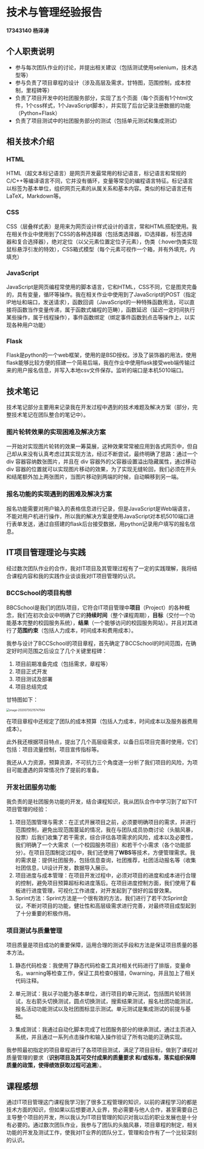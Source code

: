 # 技术与管理经验报告

**17343140 杨泽涛**

## 个人职责说明

- 参与每次团队作业的讨论，并提出相关建议（包括测试使用selenium，技术选型等）
- 参与负责了项目章程的设计（涉及高层及需求，甘特图，范围控制，成本控制，里程碑等）
- 负责了项目开发中的社团服务部分，实现了五个页面（每个页面有1个html文件，1个css样式，1个JavaScript脚本），并实现了后台记录注册数据的功能（Python+Flask）
- 负责了项目测试中的社团服务部分的测试（包括单元测试和集成测试）

## 相关技术介绍

### HTML

HTML（超文本标记语言）是网页开发最常用的标记语言，标记语言和常规的C/C++等编译语言不同，它并没有循环，变量等常见的编程语言特征。标记语言以标签为基本单位，组织网页元素的从属关系和基本内容。类似的标记语言还有LaTeX，Markdown等。

### CSS

CSS（层叠样式表）是用来为网页设计样式设计的语言，常和HTML搭配使用。我在相关作业中使用到了CSS的各种选择器（包括类选择器，ID选择器，标签选择器和复合选择器），绝对定位（以父元素位置定位子元素），伪类（:hover伪类实现鼠标悬浮引发的特效），CSS箱式模型（每个元素可视作一个箱，并有外填充，内填充）

### JavaScript

JavaScript是网页编程常使用的脚本语言，它和HTML，CSS不同，它是图灵完备的，具有变量，循环等操作。我在相关作业中使用到了JavaScript的POST（指定IP地址和端口，发送请求），函数回调（JavaScript的一种特殊函数用法，可以直接将函数当作变量传递，属于函数式编程的范畴），函数延迟（延迟一定时间执行某些操作，属于线程操作），事件函数绑定（绑定事件函数到点击等操作上，以实现各种用户功能）

### Flask

Flask是python的一个web框架，使用的是BSD授权。涉及了装饰器的用法，使用flask能够比较方便的搭建一个简易后端，我在作业中使用flask接受web端传输过来的用户报名信息，并写入本地csv文件保存。监听的端口是本机5010端口。

## 技术笔记

技术笔记部分主要用来记录我在开发过程中遇到的技术难题及解决方案（部分，完整技术笔记在团队整合的笔记中）。

### 图片轮转效果的实现困难及解决方案

一开始对实现图片轮转的效果一筹莫展，这种效果常常被应用到各式网页中，但自己却从来没有认真考虑过其实现方法，经过不断尝试，最终明确了思路：通过一个 div 容器容纳数张图片，并且在 div 容器外的父容器设置溢出隐藏属性，通过移动 div 容器的位置就可以实现图片移动的效果，为了实现无缝轮回，我们必须在开头和结尾额外加上两张图片，当图片移动到两端的时候，自动瞬移到另一端。

### 报名功能的实现遇到的困难及解决方案

报名功能需要对用户输入的表格信息进行记录，但是JavaScript是Web端语言，不能对用户机进行操作，所以我的解决方案是使用JavaScript对本机5010端口进行表单发送，通过自搭建的flask后台接受数据，用python记录用户填写的报名信息。

## IT项目管理理论与实践

经过数次团队作业的合作，我对IT项目及其管理过程有了一定的实践理解，我将结合课程内容和我的实践作业谈谈我对IT项目管理的认识。

### BCCSchool的项目构想

BBCSchool是我们的团队项目，它符合IT项目管理中**项目**（Project）的各种概念，我们在初次会议中明确了它的**持续时间**（整个课程周期），**目标**（交付一个功能基本完整的校园服务系统），**结果**（一个能够访问的校园服务网站）。并且对其进行了**范围约束**（包括人力成本，时间成本和费用成本）。

我参与设计了BCCSchool的项目章程，首先确定了BCCSchool的时间范围，在确定好时间范围之后设立了几个关键里程碑：

1. 项目前期准备完成（包括需求，章程等）
2. 项目正式开发
3. 项目测试及部署
4. 项目总结完成

甘特图如下：

<img src="/Users/yang/Library/Application Support/typora-user-images/image-20200730215747564.png" alt="image-20200730215747564" style="zoom:50%;" />

在项目章程中还规定了团队的成本预算（包括人力成本，时间成本以及服务器费用成本）。

此外我还根据项目特点，提出了几个高层级需求，以备日后项目完善时使用，它们包括：项目流量控制，项目宣传指标等。

我还从人力资源，预算资源，不可抗力三个角度逐一分析了我们项目的风险，为项目可能遭遇的异常情况作了提前的准备。

### 开发社团服务功能

我负责的是社团服务功能的开发，结合课程知识，我从团队合作中学习到了如下IT项目管理的经验：

1. 项目范围管理与需求：在正式开展项目之前，必须要明确项目的需求，并进行范围控制，避免出现范围蔓延的情况，我在与团队成员协商讨论（头脑风暴，投票）后我们收集了若干需求，综合评估各项需求的风险，成本以及必要性，我们明确了一个大需求（一个校园服务项目）和若干个小需求（各个功能部分）。在项目范围制定过程中，我们还使用了**WBS**等技术，方便管理需求。我的需求是：提供社团服务，包括信息查询，社团推荐，社团活动报名等（收集社团信息，UI设计开发，数据导入展示。
2. 项目进度与成本管理：在项目开发过程中，必须对项目的进度和成本进行合理的控制，避免项目预算超标和进度落后。在项目进度控制方面，我们使用了看板进行进度管理，可视化工作进度，对开发起到了很好的监督效果。
3. Sprint方法：Sprint方法是一个很有效的方法，我们进行了若干次Sprint会议，不断对项目的功能，健壮性和高层级需求进行完善，对最终项目成型起到了十分重要的积极作用。

### 项目测试与质量管理

项目质量是项目成功的重要保障，运用合理的测试手段和方法是保证项目质量的基本方法。

1. 静态代码检查：我使用了静态代码检查工具对相关代码进行了排版，变量命名，warning等检查工作，保证工具检查0报错，0warning，并且加上了相关代码注释。

2. 单元测试：我以子功能为基本单位，进行项目的单元测试，包括图片轮转测试，左右箭头切换测试，圆点切换测试，搜索结果测试，报名社团功能测试，报名活动功能测试以及社团图标显示测试。单元测试是集成测试的前提与基础。

3. 集成测试：我通过自动化脚本完成了社团服务部分的继承测试，通过主页进入系统，并且通过一系列点击操作和输入操作验证了所有功能的正确实现。

我参照最初指定的项目章程进行了各项项目测试，满足了项目目标，做到了课程对质量管理的要求（**识别项目及其可交付成果的质量要求 和/或标准，落实组织保障质量的政策，使得绩效获取过程可追溯**）。

## 课程感想

通过IT项目管理这门课程我学习到了很多工程管理的知识，以前的课程学习的都是技术方面的知识，但如果以后想要进入业界，势必需要与他人合作，甚至需要自己主导整个项目的开发，所以我认为IT项目管理的知识对我以后的职业发展也是十分有必要的。通过数次团队作业，我参与了团队的头脑风暴，项目章程的制定，相关功能的开发及测试工作，使我对IT业界的团队分工，管理和合作有了一个比较深刻的认识。